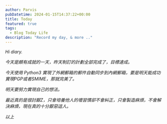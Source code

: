 ```yaml
---
author: Parvis
pubDatetime: 2024-01-15T14:37:22+00:00
title: Today
featured: true
tags:
  - Blog Today Life
description: "Record my day, & more .."
---
```


*Hi diary.*    

*今天是頗有成就的一天，昨天制訂的計劃全部完成了，目標達成。*     

*今天使用 Python3 實現了外網郵箱的郵件自動同步到內網郵箱，要是明天能成功實現PGP或者SMIME，那就完美了。*     

*明天要努力實現自己的想法。*     

*最近真的是很討厭Z，只會培養他人的壞習慣卻不會糾正，只會製造麻煩，不會解決麻煩，現在真的十分厭惡這人。*     

*以上*